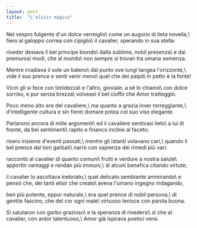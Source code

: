 ```yaml
---
layout: post
title:  "L'elisir magico"
---
```


Nel vespro fulgente d'un dolce vermiglio\\
come un augurio di lieta novella,\\
fiero al galoppo correa con cipiglio\\
il cavalier, sperando in sua stella:

riveder desiava il bel principe biondo\\
dalla sublime, nobil presenza\\
e dai premurosi modi, che al mondo\\
non sempre si trovan tra umana semenza.

Mentre irradiava il sole un baleno\\
dal punto ove lungi tangea l'orizzonte,\\
vide il suo prence e sentì venir meno\\
quel che dei palpiti in petto è la fonte!

Vicin gli si fece con timidezza\\
e l'altro, gioviale, a sé lo chiamò\\
con dolce sorriso, e pur senza brezza\\
volveasi il bel ciuffo che Amor tratteggiò.

Poco meno alto era del cavaliere,\\
ma quanto a grazia inver torreggiante,\\
d'intelligente cultura e sin fiere\\
domare potea col suo viso elegante.

Parlarono ancora di mille argomenti\\
ed il cavaliere sentivasi lieto\\
a lui di fronte, da bei sentimenti\\
rapito e financo incline al faceto;

risero insieme d'eventi passati,\\
mentre gli istanti volavano cari,\\
quando il bel prence dai toni garbati\\
narrò con sapienza dei rimedi più vari:

raccontò al cavalier di quanto comuni\\
frutti e verdure a nostra salute\\
apportin vantaggi e rendan più immuni,\\
di alcuni benefica citando virtute;

il cavalier lo ascoltava inebriato,\\
quel delicato sembiante ammirando\\
e pensò che, dei tanti elisir che creato\\
aveva l'umano ingegno indagando,

ben più potente, eppur naturale,\\
era quel prence di nobil persona,\\
di gentile fascino, che del cor ogni male\\
virtuoso lenisce con parola buona.

Si salutaron con garbo grazioso\\
e la speranza di rivedersi\\
sì che al cavalier, con ardor talentuoso,\\
Amor già ispirava poetici versi.
